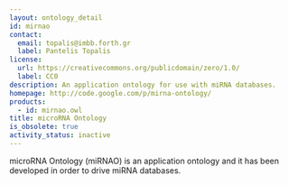 ```yaml
---
layout: ontology_detail
id: mirnao
contact:
  email: topalis@imbb.forth.gr
  label: Pantelis Topalis
license:
  url: https://creativecommons.org/publicdomain/zero/1.0/
  label: CC0
description: An application ontology for use with miRNA databases.
homepage: http://code.google.com/p/mirna-ontology/
products:
  - id: mirnao.owl
title: microRNA Ontology
is_obsolete: true
activity_status: inactive
---
```


microRNA Ontology (miRNAO) is an application ontology and it has been developed in order to drive miRNA databases.
